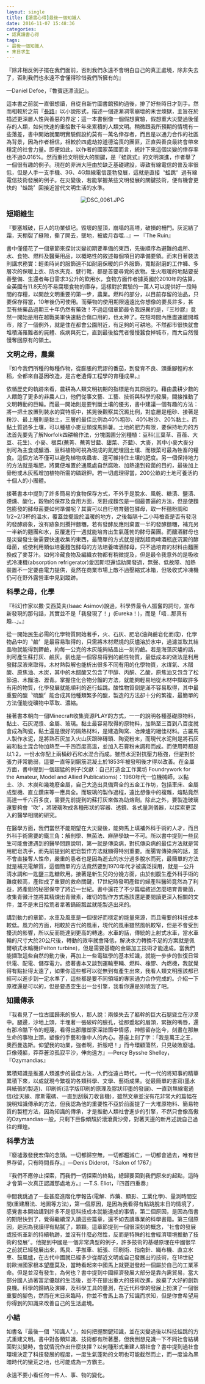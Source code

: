 ```yaml
---
layout: single
title: [讀書心得]最後一個知識人
date: 2016-11-07 15:48:36
categories:
- 認真讀書心得
tags:
- 最後一個知識人
- 末日求生
---
```

『除非相反例子擺在我們面前，否則我們永遠不會明白自己的真正處境，除非失去了，否則我們也永遠不會懂得珍惜我們所擁有的』

—Daniel Defoe，『魯賓遜漂流記』。

這本書之前就一直很想讀，自從自新竹圖書館預約過後，排了好些時日才到手。然而相較於之前『<a href="http://kwbuster.pixnet.net/blog/post/234286777-%E9%95%B7%E8%B7%AF(The%20Road)">長路</a>』以小說形式，描述一個逐漸凋零崩壞的末世煉獄，主旨在於描述更深層人性與善惡的界定；這一本書倒像一個假想實驗，假想重大災變過後僅存的人類，如何快速的重拾數千年來累積的人類文明。稍微跟我所預期的情境有一些落差，書中開始就闡明實驗假設約莫有一萬名倖存者，而且是以通力合作的社區為背景，因為作者相信，相較於四處劫掠道德淪喪的團匪，正直與善良最終會帶來穩定的社會力量。即便如此，以作者的國家英國而言，統計下來這個災變的倖存率也不過0.016%。然而重拾文明很大的關鍵，是『蛙跳式』的文明演進，作者舉了一個很有趣的例子。現在的非洲大陸由於缺乏基礎建設，導致有線電信的普及率很低，但是人手一支手機、3G、4G無線電信蓬勃發展，這就是直接〝蛙跳〞過有線電信技術發展的例子。在災變後，若能掌握某些文明發展的關鍵技術，便有機會更快的〝蛙跳〞回接近當代文明生活的水準。

<p style="text-align:center"><img alt="DSC_0061.JPG" src="https://pic.pimg.tw/kwbuster/1478439618-1785847004_n.jpg?v=1478439622" title="DSC_0061.JPG"></p>

<strong><span style="font-size:18px">短期維生</span></strong>

『要塞城破，巨人的功業傾圮。毀壞的屋頂，崩塌的高塔，破損的柵門。灰泥結了霜，天棚裂了縫隙，撕了開去，墜地，被歲月吞噬…』— 『The Ruin』

書中僅僅花了一個章節來探討災變初期要準備的東西，先後順序為避難的處所、水、食物、燃料及醫藥用品，以概略性的敘述每個項目的準備要領。而末日著裝法則講求務實：輕柔時尚的服飾遠不如耐磨保暖的戶外服飾，寬鬆耐磨的工作褲、多層次的保暖上衣、防水夾克、健行靴，都是首要尋覓的衣物。生火取暖的地點要妥善整備、生還者每日需求3公升的飲用水，食物方面作者據英國於2010年的估算，全英國有11.8天的不易腐壞食物的庫存，這樣對於實驗的一萬人可以提供好一段時間的存糧，以開啟文明重要的第一步，農業。燃料的部分，以目前存留的油品，只要保存得當，10年後仍可使用。而藥物的使用期限遠遠比你想像的要長許多，甚至有些藥品過期三十年仍然有藥效！不過這個章節最令我訝異的是，『三秒膠』竟然一開始是用在越戰美軍快速黏合傷口用的，也太神了。在短時間內應盡速離開城市，除了一個例外，就是住在都會公園附近，有足夠的可耕地。不然都市很快就會堆積滿罹難者的屍體、疾病與死亡，直到最後拾荒者慢慢蠶食掉城市，而大自然慢慢奪回原有的領土。

<strong><span style="font-size:18px">文明之母，農業</span></strong>

『如今我們所種的每種作物，從膨脹的荒謬的番茄，到發育不良、頭重腳輕的水稻，全都來自基因改造，是古老遺傳工程學的育種成果。』

依循歷史的軌跡來看，農耕為人類文明初期的指標是有其原因的。藉由農耕少數的人餵飽了更多的非農人口，他們從事文藝、工藝、技術與科學的發展，間接推動了文明轉動的巨輪。而最一開始則是要判斷土壤的優劣，書中建議一個有趣的方法：將一把土放置到裝水的寶特瓶中，搖晃後觀察其沉澱比例，對底層是粗砂、接著是粉沙、最上層則是黏土，三層的最佳比例為40%粗砂、40%粉沙、20%黏土。而黏土質過多土壤，可以種植小麥豆類或馬鈴薯。土地的肥力有限，要保持地力的方法首先要先了解Norfolk四耕輪作法，分塊園圃分別種植：豆科(三葉草、苜蓿、大豆、花生)、小麥、根菜(蕪菁、蕪菁甘藍、甜菜、芥藍)、大麥，其中小麥大麥分別可為主食或釀酒、豆科植物可視為現成的氮肥埋回土壤、而根菜可最為牲畜的糧食。這個方法不僅可以避免植物病蟲害、還可維持住土壤的肥度。另一個保持地力的方法就是堆肥，將糞便堆置於通風處自然腐敗、加熱達到殺菌的目的，最後加上骨粉或木灰藍增加植物所需的磷跟鉀。若一切處理得當，200公畝的土地可養活約十個人的小團體。

接著書本中提到了許多簡易的食物保存方式，不外乎是脫水、風乾、糖漬、鹽漬、煙燻、酸化，穀物的保存及食用方面，烹飪成麵包是一個最普遍的方法，但是使麵包膨發的酵母菌要如何準備呢？其實可以自行培育麵包酵母，取一杯麵粉調和1/2~2/3杯的溫水，覆蓋並擺設於溫暖的地方，之後每隔十二小時檢查是否有發泡的發酵跡象，沒有跡象則攪拌麵糰，若有發酵反應則棄置一半的發酵麵糰，補充另一半新的麵團和水，反覆進行一週就能培育出生氣蓬勃的酵母菌團。而釀酒酵母也是災變發生後需要快速收集的東西，最簡單的方式就是搜刮超商啤酒瓶底沉澱的酵母菌，或使利用類似培養麵包酵母的方法培養啤酒酵母，只不過培育的材料由麵團換成了麥芽汁。如何冷藏食物及編織衣物都有稍微提及，但是最令我意外的是吸收式冷凍機(absorption refrigerator)愛因斯坦還協助開發過，無聲、低故障、加熱裝置不一定要由電力提供，竟然在商業市場上敵不過壓縮式冰箱，但吸收式冷凍機仍可在野外露營車中見到蹤跡。

<strong><span style="font-size:18px">科學之母，化學</span></strong>

『科幻作家以撒‧艾西莫夫(Isaac Asimov)說過，科學界最令人振奮的詞句，宣布新發現的那句話，其實並不是「我發現了！」(Eureka！)，而是「唔…那真有趣…」。』

從一開始民生必需的化學物質開始著手，火、石灰、肥皂(油與鹼皂化而成)，化學物品中的〝鹼〞是最容易取得的，只需將木材燃燒的灰燼溶於水中，過濾並取其結晶物就能得到鉀鹼，約每一公克的木灰能夠結晶出一刻的鹼。若是海藻灰燼的話，則可產生蘇打灰、鹼灰。氨也是一個容易得到的鹼性物質，最低成本的做法是利用發酵尿液來取得。木材熱裂解也能析出很多不同有用的化學物質，水煤氣、木醋酸、原焦油、木炭，其中的木醋酸又包含了甲醇、丙酮、乙酸，原焦油又包含了松節油、木餾油、瀝青。掌握住化合物分餾的方法，就能夠輕易地從木材中擷取許多有用的物質，化學發展就能順利的進行蛙跳。酸性物質倒是滿不容易取得，其中最重要的酸〝硫酸〞能合成其他種類繁多的酸，製造的方法卻十分的繁複，最簡單的方法僅能從礦物中萃取、濃縮。

接著書本朝向一個Minecraft收集資源PLAY的方式，一一的說明各種基礎原物料，黏土、石灰泥漿、金屬、玻璃。黏土最容易取得的原物料，加熱至三百到八百度就會成為陶瓷，黏土還是很好的隔熱材料，是建造陶窯、冶煉爐的絕佳材料。古羅馬人製作水泥，是將熟石灰加入火山灰跟碎磚頭、陶瓷粉末，而現代水泥則是將石灰岩和黏土混合物加熱至一千四百度高溫，並加入石膏粉末調和而成。而使用時都是以1:2，一份水你配上兩桶砂石和水混合而成。雖然水泥對抗壓力極強，但是對於張力非常脆弱，這要一直等到鋼筋混凝土於1853年被發明後才得以改善。在金屬方面，書中提到一個超猛的例子(文獻：自己打造金工作業坊 Foundrywork for the Amateur, Model and Allied Publicatioms)：1980年代一位機械師，以黏土、沙、木炭和幾塊廢金屬，自己大造出具備齊全的五金工作坊，包括車床、金屬成型機、直立鑽床等一應具全。而玻璃的製作過程，遠比想像中的複雜，熔點竟然高達一千六百多度，需要先前提到的蘇打灰來做為助熔劑。除此之外，要製造玻璃還要夠會〝吹〞，將玻璃吹成各種形狀的容器、透鏡、各式量測儀器，以探索更深入的醫學相關的研究。

在醫學方面，我們當然不能期望在大災變後，能夠馬上填補外科手術的人才，而且外科手術需要的鐵三角：解剖學、無菌法、麻醉學缺一不可。所以書中提到一些民生可能會遭遇到的醫學問題說明，第一就是傳染病，對抗傳染病的最佳方法就是常用肥皂洗手，而先前提到的肥皂製作方法就顯得特別重要。而腸胃傳染病的話，並不會直接奪人性命，嚴重的患者也是因為逝去的水分過多脫水而死，最簡單的方法就是補充電解質，這個簡單的方法竟然要到1970年代才被廣泛採用，就是一公升清水調和一匙鹽三匙糖飲用。接著是新生兒的分娩方面，由於剖腹生產外科手術的難度較高，產鉗成了重要的救命關鍵，17世紀時發明產鉗的婦產科醫師竟然為了利益，將產鉗的秘密保守了將近一世紀。書中還花了不少篇幅敘述怎麼培育青黴菌，收集青黴汁並將其精煉出青黴素，確切的製作方式應該還是要閱讀更深入相關的文件，並不是末日拾荒者拿著鍋碗瓢盆就能製造出來的。

講到動力的章節，水車及風車是一個很好而穩定的能量來源，而且需要的科技成本較低。風力的方面，相較於古代的風車，現代的風車雖然風帆較窄，但是不會受到擾流的影響，所以反而能達到更高的轉速。水車的話，傳統的上射式水車，當水車輪的尺寸大於20公尺後，轉動的效率就會降低，解決水力轉換不足的方案就是佩爾頓式水輪機(Pelton turbine)，但是需要基礎的金屬加工技術才能達成。當我們能擷取這些自然的動力後，再加上一些電磁學的基本知識，就能一步步的恢復日常供電、配電、儲存電力。接著書本又談到運輸車輛、燃料、橡膠、內燃機，我就覺得有點扯得太遠了，如果你這些都可以從無到有產生出來，我看人類文明應該都已經可以進步到一定水準了，這些都是要不同領域的專家通力合作完成的。介紹一下原裡還是可以的，但是要憑空生出一台引擎，我看你還是別唬我了吧。

<strong><span style="font-size:18px">知識傳承</span></strong>

『我看見了一位古國歸來的旅人，那人說：兩條失去了軀幹的巨大石腿聳立在沙漠中。腿邊，沙地上頭，半埋著一張破碎的臉孔，從那蹙起的眉頭，緊抿的嘴唇，還有那冷酷下令的輕蔑，看得出那雕塑家深諳箇中情感，神態留存迄今，刻畫在那無生命的事物上頭，塑像的手藝和像中人的內心。基座上刻了字：「我是萬王之王，奧西曼迭斯。仰望我的功業，強者啊，折服吧！」而今環顧蕩然，只見破敗廢墟。巨像殘軀，莽莽蒼涼孤寂平沙，伸向遠方』—Percy Bysshe Shelley，『Ozymandias』

累積知識是推進人類進步的最佳方法，人們從遠古時代，一代一代的將知事的精華累積下來，以成就現今繁複的各類科學、文學、藝術成果。從最簡單的書寫(墨水與紙張的製造)、印刷術(活字版印刷的原理及膠狀印墨的發展)、一直到無線電通信(從天線、摩斯電碼、一直到刮鬍刀收音機)，雖然文章並沒有花非常大的篇幅在說明知識傳承的方法，但我認為他的重要性不亞於前面提了一大堆原物料、簡易物質的製程方法，因為知識的傳承，才是推動人類社會進步的引擎，不然只會像高傲的Ozymandias一般，只剩下巨像傾頹於滾滾黃沙旁，對著天邊的新月述說自己過往的輝煌。

<strong><span style="font-size:18px">科學方法</span></strong>

『廢墟激發我宏偉的念頭。一切都歸空無，一切都趨滅亡，一切都會過去，唯有世界存留，只有時間長存。』—Denis Diderot，『Salon of 1767』

『我們不應停止探索，而我們一切探索的終點，總歸要回到我們原來的起點，這時才會第一次真正認識那處地方。』—T.S. Eliot，『四首四重奏』

中間我跳過了一些甚麼進階化學報告(電解、炸藥、顯影、工業化學)、量測時間空間(重建曆法、地圖等方法)，第一個原因，是因為我看得有點跳脫末日的情境了，感覺書本開始講到許多不是低科技成本就能達成的事情，第二個原因，是因為借書的期限快到了，覺得繼續深入讀這些篇章，還不如去讀專業的科學書籍。第三個原因，是因為我讀得有點膩了，顆顆。這章節提到一個很深刻的概念，〝社會的發展或技術革新的持續軌跡，並沒有什麼必然性，反而是特殊的社會經濟環境推動了技術的發展〞。他提到中國是一個非常典型的例子，許多技術的基礎原理在中國很早之前就已經發展出來，馬具、手推車、紙張、印刷術、指南針、織布機、直立水車、鼓風爐，在古代中國就已經多少從鄰近文明或自己發展出的技術，在18世紀前歐洲國家根本望塵莫及，當時看起來中國馬上就要迸發起一個屬於自己的工業革命。但是並沒有發生，為何也？書中提到中國經濟發展大部分是靠內需貿易，當大部分國人過著富足優越的生活後，並不在提出重大的技術改進，放棄了大好的創新良機。科學的歸納及演繹，及科學工具的量測，在近代科學的發展上扮演了一個很重要的腳色，然而在末日來臨時，你並不會馬上為了知識而求知，但是你會希望用你得到的知識來改善自己的生活處境。

<strong><span style="font-size:18px">小結</span></strong>

如書名『最後一個〝知識人〞』，如何把握關鍵知識，並在災變過後以科技蛙跳的方式重建文明。書中對各類知識、技術都有所著墨，但我倒想見識一下不同社會結構面對災變時，會就情況作出什麼抉擇？以何種形式重建人類社會？書中提到過社會環境決定了科技發展的程度，一度生氣蓬勃的文明也可能截然而止，而一度淪為黑暗時代的蠻荒之地，也可能成為一方霸主。


永遠不要小看任何一件人、事、物的變化。

